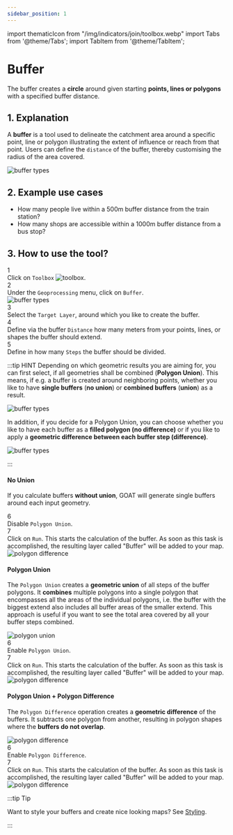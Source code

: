 ```yaml
---
sidebar_position: 1
---
```


import thematicIcon from "/img/indicators/join/toolbox.webp"
import Tabs from '@theme/Tabs';
import TabItem from '@theme/TabItem';

# Buffer

The buffer creates a **circle** around given starting **points, lines or polygons** with a specified buffer distance. 


## 1. Explanation

A **buffer** is a tool used to delineate the catchment area around a specific point, line or polygon illustrating the extent of influence or reach from that point. Users can define the ``distance`` of the buffer, thereby customising the radius of the area covered.

<div style={{ display: 'flex', flexDirection: 'column', alignItems: 'center' }}>
  <img src={require('/img/geoprocessing/buffer/buffer_types.png').default} alt="buffer types" style={{ maxHeight: "500px", maxWidth: "500px", objectFit: "cover"}}/>
</div> 

## 2. Example use cases 

- How many people live within a 500m buffer distance from the train station? 
- How many shops are accessible within a 1000m buffer distance from a bus stop?


## 3. How to use the tool?


<div class="step">
  <div class="step-number">1</div>
  <div class="content">Click on <code>Toolbox</code> <img src={thematicIcon} alt="toolbox" style={{width: "25px"}}/>. </div>
</div>

<div class="step">
  <div class="step-number">2</div>
  <div class="content">Under the <code>Geoprocessing</code> menu, click on <code>Buffer</code>.</div>
</div>

<div style={{ display: 'flex', flexDirection: 'column', alignItems: 'center' }}>
  <img src={require('/img/geoprocessing/buffer/overview.png').default} alt="buffer types" style={{ maxHeight: "auto", maxWidth: "auto", objectFit: "cover"}}/>
</div> 

<div class="step">
  <div class="step-number">3</div>
  <div class="content">Select the <code>Target Layer</code>, around which you like to create the buffer.</div>
</div>

<div class="step">
  <div class="step-number">4</div>
  <div class="content">Define via the buffer <code>Distance</code> how many meters from your points, lines, or shapes the buffer should extend.</div>
</div>

<div class="step">
  <div class="step-number">5</div>
  <div class="content">Define in how many <code>Steps</code> the buffer should be divided.</div>
</div>

:::tip HINT
Depending on which geometric results you are aiming for, you can first select, if all geometries shall be combined (**Polygon Union**). This means, if e.g. a buffer is created around neighboring points, whether you like to have **single buffers** (**no union**) or **combined buffers** (**union**) as a result.

<div style={{ display: 'flex', flexDirection: 'column', alignItems: 'center' }}>
  <img src={require('/img/geoprocessing/buffer/no_union_vs_union.png').default} alt="buffer types" style={{ maxHeight: "400px", maxWidth: "400px", objectFit: "cover"}}/>
</div> 

In addition, if you decide for a Polygon Union, you can choose whether you like to have each buffer as a **filled polygon (no difference)** or if you like to apply a **geometric difference between each buffer step (difference)**.


<div style={{ display: 'flex', flexDirection: 'column', alignItems: 'center' }}>
  <img src={require('/img/geoprocessing/buffer/union_vs_union+difference.png').default} alt="buffer types" style={{ maxHeight: "400px", maxWidth: "400px", objectFit: "cover"}}/>
</div> 


:::

<Tabs>
<TabItem value="nounion" label="No Union" default className="tabItemBox">

#### No Union
If you calculate buffers **without union**, GOAT will generate single buffers around each input geometry. 

<div class="step">
  <div class="step-number">6</div>
  <div class="content">Disable <code>Polygon Union</code>.</div>
</div>

<div class="step">
  <div class="step-number">7</div>
  <div class="content">Click on <code>Run</code>. This starts the calculation of the buffer. As soon as this task is accomplished, the resulting layer called "Buffer" will be added to your map.</div>
</div>

<div style={{ display: 'flex', flexDirection: 'column', alignItems: 'center' }}>
  <img src={require('/img/geoprocessing/buffer/result_no_union.png').default} alt="polygon difference" style={{ maxHeight: "auto", maxWidth: "auto", objectFit: "cover"}}/>
</div> 

</TabItem>

  <TabItem value="polygonunion" label="Union" default className="tabItemBox">

#### Polygon Union
The  ``Polygon Union`` creates a **geometric union** of all steps of the buffer polygons. It **combines** multiple polygons into a single polygon that encompasses all the areas of the individual polygons, i.e. the buffer with the biggest extend also includes all buffer areas of the smaller extend. This approach is useful if you want to see the total area covered by all your buffer steps combined. 

<div style={{ display: 'flex', flexDirection: 'column' }}>
  <img src={require('/img/geoprocessing/buffer/polygon_union.png').default} alt="polygon union" style={{ maxHeight: "auto", maxWidth: "auto", objectFit: "cover"}}/>
</div> 


<div class="step">
  <div class="step-number">6</div>
  <div class="content">Enable <code>Polygon Union</code>.</div>
</div>

<div class="step">
  <div class="step-number">7</div>
  <div class="content">Click on <code>Run</code>. This starts the calculation of the buffer. As soon as this task is accomplished, the resulting layer called "Buffer" will be added to your map.</div>
</div>

<div style={{ display: 'flex', flexDirection: 'column', alignItems: 'center' }}>
  <img src={require('/img/geoprocessing/buffer/result_union.png').default} alt="polygon difference" style={{ maxHeight: "auto", maxWidth: "auto", objectFit: "cover"}}/>
</div> 


  </TabItem>
  <TabItem value="polygondifference" label="Union + Difference " className="tabItemBox">

#### Polygon Union + Polygon Difference 
The  ``Polygon Difference`` operation creates a **geometric difference** of the buffers. It subtracts one polygon from another, resulting in polygon shapes where the **buffers do not overlap**.

<div style={{ display: 'flex', flexDirection: 'column', alignItems: 'center' }}>
  <img src={require('/img/geoprocessing/buffer/polygon_difference.png').default} alt="polygon difference" style={{ maxHeight: "auto", maxWidth: "auto", objectFit: "cover"}}/>
</div> 

<div class="step">
  <div class="step-number">6</div>
  <div class="content">Enable <code>Polygon Difference</code>.</div>
</div>

<div class="step">
  <div class="step-number">7</div>
  <div class="content">Click on <code>Run</code>. This starts the calculation of the buffer. As soon as this task is accomplished, the resulting layer called "Buffer" will be added to your map.</div>
</div>

<div style={{ display: 'flex', flexDirection: 'column', alignItems: 'center' }}>
  <img src={require('/img/geoprocessing/buffer/result_union.png').default} alt="polygon difference" style={{ maxHeight: "auto", maxWidth: "auto", objectFit: "cover"}}/>
</div> 



  </TabItem>
</Tabs>




:::tip Tip

Want to style your buffers and create nice looking maps? See [Styling](../../map/layer_style/smart_styling).

:::

